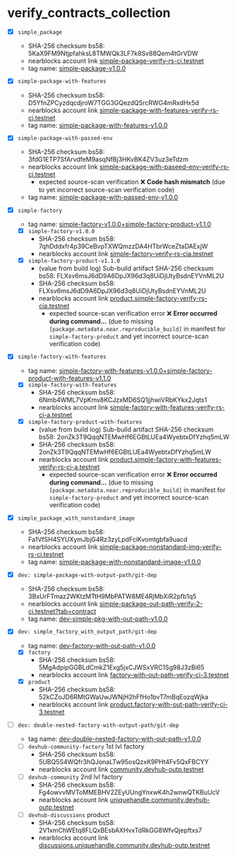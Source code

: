# verify_contracts_collection

- [x] `simple_package`
  - SHA-256 checksum bs58: 5KaX9FM9NtjpfahksL8TMWQk3LF7k8Sv88Qem4tGrVDW
  - nearblocks account link [simple-package-verify-rs-ci.testnet](https://testnet.nearblocks.io/address/simple-package-verify-rs-ci.testnet?tab=contract)
  - tag name: [simple-package-v1.0.0](https://github.com/dj8yfo/verify_contracts_collection/releases/tag/simple-package-v1.0.0)
- [x] `simple-package-with-features`
  - SHA-256 checksum bs58: D5YfnZPCyzdqcdjroW7TGG3GQezdQSrcRWG4mRxdHx5d
  - nearblocks account link [simple-package-with-features-verify-rs-ci.testnet](https://testnet.nearblocks.io/address/simple-package-with-features-verify-rs-ci.testnet)
  - tag name: [simple-package-with-features-v1.0.0](https://github.com/dj8yfo/verify_contracts_collection/releases/tag/simple-package-with-features-v1.0.0)
- [x] `simple-package-with-passed-env`
  - SHA-256 checksum bs58: 3fdG1ETP7SfArvdfeM9asqNfBj3HKvBK4ZV3uz3eTdzm
  - nearblocks account link [simple-package-with-paseed-env-verify-rs-ci.testnet](https://testnet.nearblocks.io/address/simple-package-with-paseed-env-verify-rs-ci.testnet?tab=contract)
    - expected source-scan verification ❌ **Code hash mismatch** (due to yet incorrect source-scan verification code)
  - tag name: [simple-package-with-passed-env-v1.0.0](https://github.com/dj8yfo/verify_contracts_collection/releases/tag/simple-package-with-passed-env-v1.0.0)
- [x] `simple-factory`
    - tag name: [simple-factory-v1.0.0+simple-factory-product-v1.1.0](https://github.com/dj8yfo/verify_contracts_collection/releases/tag/simple-factory-v1.0.0%2Bsimple-factory-product-v1.1.0)
  - [x] `simple-factory-v1.0.0`
    - SHA-256 checksum bs58: 7qhDddxfr4p39CeBvpTXWQmzzDA4HTbrWceZtaDAExjW
    - nearblocks account link [simple-factory-verify-rs-cia.testnet](https://testnet.nearblocks.io/address/simple-factory-verify-rs-cia.testnet?tab=contract)
  - [x] `simple-factory-product-v1.1.0`
    - (value from build log) Sub-build artifact SHA-256 checksum bs58: FLXsv6msJ6dD9A6DpJX96d3q8UiDjUtyBsdnEYVnML2U
    - SHA-256 checksum bs58: FLXsv6msJ6dD9A6DpJX96d3q8UiDjUtyBsdnEYVnML2U
    - nearblocks account link [product.simple-factory-verify-rs-cia.testnet](https://testnet.nearblocks.io/address/product.simple-factory-verify-rs-cia.testnet?tab=contract)
      - expected source-scan verification error ❌ **Error occurred during command...**
        (due to missing `[package.metadata.near.reproducible_build]` in manifest for `simple-factory-product` and yet incorrect source-scan verification code)
- [x] `simple-factory-with-features`
    - tag name: [simple-factory-with-features-v1.0.0+simple-factory-product-with-features-v1.1.0](https://github.com/dj8yfo/verify_contracts_collection/releases/tag/simple-factory-with-features-v1.0.0%2Bsimple-factory-product-with-features-v1.1.0)
  - [x] `simple-factory-with-features`
    - SHA-256 checksum bs58: 6Nmb4WML7VpKmv8KCJzxMD6SQ1jjhwiVRbKYkx2Jqts1
    - nearblocks account link [simple-factory-with-features-verify-rs-ci-a.testnet](https://testnet.nearblocks.io/address/simple-factory-with-features-verify-rs-ci-a.testnet?tab=contract)
  - [x] `simple-factory-product-with-features`
    - (value from build log) Sub-build artifact SHA-256 checksum bs58: 2onZk3T9QqqNTEMwHf6EGBtLUEa4WyebtxDfYzhq5mLW
    - SHA-256 checksum bs58: 2onZk3T9QqqNTEMwHf6EGBtLUEa4WyebtxDfYzhq5mLW
    - nearblocks account link [product.simple-factory-with-features-verify-rs-ci-a.testnet](https://testnet.nearblocks.io/address/product.simple-factory-with-features-verify-rs-ci-a.testnet?tab=contract)
      - expected source-scan verification error ❌ **Error occurred during command...**
        (due to missing `[package.metadata.near.reproducible_build]` in manifest for `simple-factory-product` and yet incorrect source-scan verification code)
- [x] `simple_package_with_nonstandard_image`
  - SHA-256 checksum bs58: Fa1VfSH4SYUXymJbjG4Rz3zyLpdFciKvomtgbfa9uacd
  - nearblocks account link [simple-package-nonstandard-img-verify-rs-ci.testnet](https://testnet.nearblocks.io/address/simple-package-nonstandard-img-verify-rs-ci.testnet?tab=contract)
  - tag name: [simple-package-with-nonstandard-image-v1.0.0](https://github.com/dj8yfo/verify_contracts_collection/releases/tag/simple-package-with-nonstandard-image-v1.0.0)

- [x] `dev: simple-package-with-output-path/git-dep`
  - SHA-256 checksum bs58: 3BxUrFTmaz2WKtzMTtH9MbPATW8ME4RjMbXiR2pfb1q5 
  - nearblocks account link [simple-package-out-path-verify-2-ci.testnet?tab=contract](https://testnet.nearblocks.io/address/simple-package-out-path-verify-2-ci.testnet?tab=contract)
  - tag name: [dev-simple-pkg-with-out-path-v1.0.0](https://github.com/dj8yfo/verify_contracts_collection/releases/tag/dev-simple-pkg-with-out-path-v1.0.0)
- [x] `dev: simple_factory_with_output_path/git-dep`
    - tag name: [dev-factory-with-out-path-v1.0.0](https://github.com/dj8yfo/verify_contracts_collection/releases/tag/dev-factory-with-out-path-v1.0.0)
  - [x] `factory`
    - SHA-256 checksum bs58: 5MgAdpipGGBLdCmkZ1Exg5jxCJWSxVRC1Sg98J3zBi65 
    - nearblocks account link [factory-with-out-path-verify-ci-3.testnet](https://testnet.nearblocks.io/address/factory-with-out-path-verify-ci-3.testnet)
  - [x] `product`
    - SHA-256 checksum bs58: 52kCZoJD6RMtGWaUwJWNjH2hFfHo1bvT7mBqEozqWjka
    - nearblocks account link [product.factory-with-out-path-verify-ci-3.testnet](https://testnet.nearblocks.io/address/product.factory-with-out-path-verify-ci-3.testnet?tab=contract)
- [ ] `dev: double-nested-factory-with-output-path/git-dep`
    - tag name: [dev-double-nested-factory-with-out-path-v1.0.0](https://github.com/dj8yfo/verify_contracts_collection/releases/tag/dev-double-nested-factory-with-out-path-v1.0.0)
  - [ ] `devhub-community-factory` 1st lvl factory
    - SHA-256 checksum bs58: 5UBQ5S4WQfr3hQJonaLTw95osQzxK9PHt4Fv5QxFBCYY 
    - nearblocks account link [community.devhub-outp.testnet](https://testnet.nearblocks.io/address/community.devhub-outp.testnet?tab=contract)
  - [ ] `devhub-community` 2nd lvl factory 
    - SHA-256 checksum bs58: Fg4owvvMVToMMEBHV2ZEyUUngYnxwK4h2wnwQTKBuUcV 
    - nearblocks account link [uniquehandle.community.devhub-outp.testnet](https://testnet.nearblocks.io/address/uniquehandle.community.devhub-outp.testnet?tab=contract)
  - [ ] `devhub-discussions` product
    - SHA-256 checksum bs58: 2V1xmChWEtq8FLQxBEsbAXHvxTdRkGG8WfvQjepftxs7
    - nearblocks account link [discussions.uniquehandle.community.devhub-outp.testnet](https://testnet.nearblocks.io/address/discussions.uniquehandle.community.devhub-outp.testnet?tab=contract)
